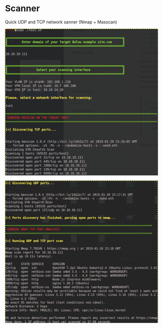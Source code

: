 # Scanner
Quick UDP and TCP network sanner (Nmap + Masscan)

![Scanner](https://raw.githubusercontent.com/hackabean/Scanner/master/Screenshot_2019-05-14_09-10-38.png)

![Scanner](https://raw.githubusercontent.com/hackabean/Scanner/master/Screenshot_2019-05-14_09-12-55.png)

